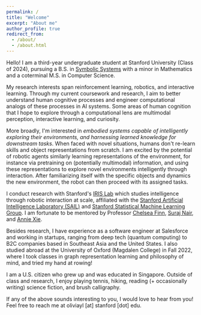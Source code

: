 ```yaml
---
permalink: /
title: "Welcome"
excerpt: "About me"
author_profile: true
redirect_from: 
  - /about/
  - /about.html
---
```


Hello! I am a third-year undergraduate student at Stanford University (Class of 2024), pursuing a B.S. in [Symbolic Systems](https://symsys.stanford.edu/) with a minor in Mathematics and a coterminal M.S. in Computer Science.

My research interests span reinforcement learning, robotics, and interactive learning. Through my current coursework and research, I aim to better understand human cognitive processes and engineer computational analogs of these processes in AI systems. Some areas of human cognition that I hope to explore through a computational lens are multimodal perception, interactive learning, and curiosity. 

More broadly, I'm interested in *embodied systems capable of intelligently exploring their environments, and harnessing learned knowledge for downstream tasks*. When faced with novel situations, humans don't re-learn skills and object representations from scratch. I am excited by the potential of robotic agents similarly learning representations of the environment, for instance via pretraining on (potentially multimodal) information, and using these representations to explore novel environments intelligently through interaction. After familiarizing itself with the specific objects and dynamics the new environment, the robot can then proceed with its assigned tasks.

I conduct research with Stanford's [IRIS Lab](https://irislab.stanford.edu/) which studies intelligence through robotic interaction at scale, affiliated with the [Stanford Artificial Intelligence Laboratory (SAIL)](https://ai.stanford.edu/) and [Stanford Statistical Machine Learning Group](http://ml.stanford.edu/index.html). I am fortunate to be mentored by Professor [Chelsea Finn](https://ai.stanford.edu/~cbfinn/), [Suraj Nair](https://cs.stanford.edu/~surajn/), and [Annie Xie](https://anxie.github.io/).

Besides research, I have experience as a software engineer at Salesforce and working in startups, ranging from deep tech (quantum computing) to B2C companies based in Southeast Asia and the United States. I also studied abroad at the University of Oxford (Magdalen College) in Fall 2022, where I took classes in graph representation learning and philosophy of mind, and tried my hand at rowing!

I am a U.S. citizen who grew up and was educated in Singapore. Outside of class and research, I enjoy playing tennis, hiking, reading (+ occasionally writing) science fiction, and brush calligraphy.

If any of the above sounds interesting to you, I would love to hear from you! Feel free to reach me at oliviayl [at] stanford [dot] edu.


<!-- More broadly, I'm interested in embodied intelligent systems capable of learning quickly and flexibly by cooperating with humans. I am excited by the interplay between autonomous and interactive reinforcement learning: a robot should ideally operate and learn autonomously, but query a human operator upon recognizing it has reached an irreversible or unsafe state. By processing human information and feedback, potentially from multiple modalities (language, images, physical repositioning etc.), the robot can then proceed with its assigned tasks. -->